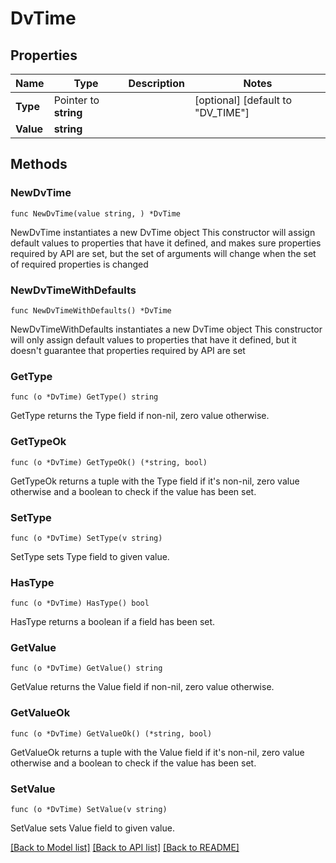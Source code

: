 # DvTime

## Properties

Name | Type | Description | Notes
------------ | ------------- | ------------- | -------------
**Type** | Pointer to **string** |  | [optional] [default to "DV_TIME"]
**Value** | **string** |  | 

## Methods

### NewDvTime

`func NewDvTime(value string, ) *DvTime`

NewDvTime instantiates a new DvTime object
This constructor will assign default values to properties that have it defined,
and makes sure properties required by API are set, but the set of arguments
will change when the set of required properties is changed

### NewDvTimeWithDefaults

`func NewDvTimeWithDefaults() *DvTime`

NewDvTimeWithDefaults instantiates a new DvTime object
This constructor will only assign default values to properties that have it defined,
but it doesn't guarantee that properties required by API are set

### GetType

`func (o *DvTime) GetType() string`

GetType returns the Type field if non-nil, zero value otherwise.

### GetTypeOk

`func (o *DvTime) GetTypeOk() (*string, bool)`

GetTypeOk returns a tuple with the Type field if it's non-nil, zero value otherwise
and a boolean to check if the value has been set.

### SetType

`func (o *DvTime) SetType(v string)`

SetType sets Type field to given value.

### HasType

`func (o *DvTime) HasType() bool`

HasType returns a boolean if a field has been set.

### GetValue

`func (o *DvTime) GetValue() string`

GetValue returns the Value field if non-nil, zero value otherwise.

### GetValueOk

`func (o *DvTime) GetValueOk() (*string, bool)`

GetValueOk returns a tuple with the Value field if it's non-nil, zero value otherwise
and a boolean to check if the value has been set.

### SetValue

`func (o *DvTime) SetValue(v string)`

SetValue sets Value field to given value.



[[Back to Model list]](../README.md#documentation-for-models) [[Back to API list]](../README.md#documentation-for-api-endpoints) [[Back to README]](../README.md)


